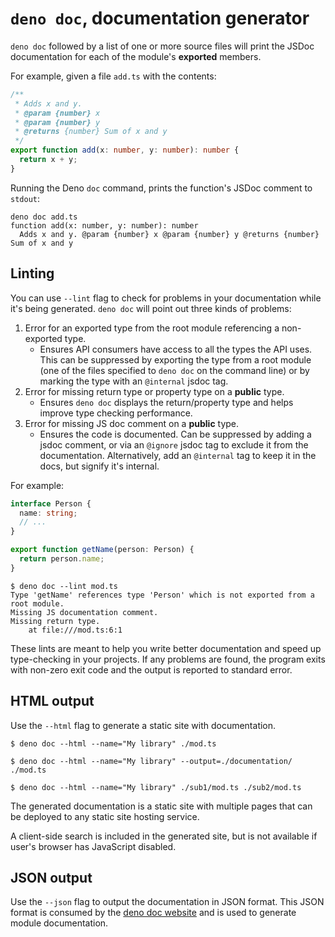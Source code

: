 # `deno doc`, documentation generator

`deno doc` followed by a list of one or more source files will print the JSDoc
documentation for each of the module's **exported** members.

For example, given a file `add.ts` with the contents:

```ts
/**
 * Adds x and y.
 * @param {number} x
 * @param {number} y
 * @returns {number} Sum of x and y
 */
export function add(x: number, y: number): number {
  return x + y;
}
```

Running the Deno `doc` command, prints the function's JSDoc comment to `stdout`:

```shell
deno doc add.ts
function add(x: number, y: number): number
  Adds x and y. @param {number} x @param {number} y @returns {number} Sum of x and y
```

## Linting

You can use `--lint` flag to check for problems in your documentation while it's
being generated. `deno doc` will point out three kinds of problems:

1. Error for an exported type from the root module referencing a non-exported
   type.
   - Ensures API consumers have access to all the types the API uses. This can
     be suppressed by exporting the type from a root module (one of the files
     specified to `deno doc` on the command line) or by marking the type with an
     `@internal` jsdoc tag.
1. Error for missing return type or property type on a **public** type.
   - Ensures `deno doc` displays the return/property type and helps improve type
     checking performance.
1. Error for missing JS doc comment on a **public** type.
   - Ensures the code is documented. Can be suppressed by adding a jsdoc
     comment, or via an `@ignore` jsdoc tag to exclude it from the
     documentation. Alternatively, add an `@internal` tag to keep it in the
     docs, but signify it's internal.

For example:

```ts title="/mod.ts"
interface Person {
  name: string;
  // ...
}

export function getName(person: Person) {
  return person.name;
}
```

```shell
$ deno doc --lint mod.ts
Type 'getName' references type 'Person' which is not exported from a root module.
Missing JS documentation comment.
Missing return type.
    at file:///mod.ts:6:1
```

These lints are meant to help you write better documentation and speed up
type-checking in your projects. If any problems are found, the program exits
with non-zero exit code and the output is reported to standard error.

## HTML output

Use the `--html` flag to generate a static site with documentation.

```console
$ deno doc --html --name="My library" ./mod.ts

$ deno doc --html --name="My library" --output=./documentation/ ./mod.ts

$ deno doc --html --name="My library" ./sub1/mod.ts ./sub2/mod.ts
```

The generated documentation is a static site with multiple pages that can be
deployed to any static site hosting service.

A client-side search is included in the generated site, but is not available if
user's browser has JavaScript disabled.

## JSON output

Use the `--json` flag to output the documentation in JSON format. This JSON
format is consumed by the
[deno doc website](https://github.com/denoland/docland) and is used to generate
module documentation.
